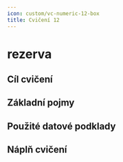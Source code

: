 ```yaml
---
icon: custom/vc-numeric-12-box
title: Cvičení 12
---
```


# rezerva

## Cíl cvičení

## Základní pojmy

## Použité datové podklady

## Náplň cvičení
